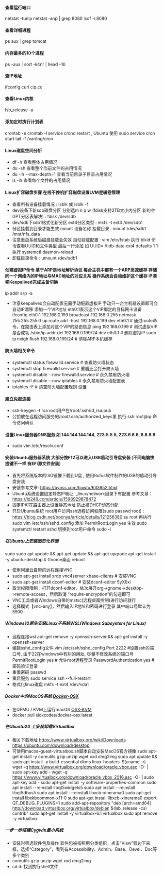 #### 查看运行端口

netstat -tunlp
netstat -anp | grep 8080
lsof -i:8080

#### 查看详细进程

ps aux | grep tomcat

#### 内存最多的10个进程

ps -aux | sort -k4nr | head -10

#### 查IP地址

ifconfig
curl cip.cc

#### 查看Linux内核

lsb_release -a

#### 添加定时执行计划表

crontab -e
crontab -l
service crond restart , Ubuntu 使用 sudo service cron start
tail -f /var/log/cron

#### Linux磁盘空间分析

- df -h 查看整体占用情况
- du -sh 查看整个当前文件的占用情况
- du -lh --max-depth=1 查看当前目录子目录占用情况
- ls -lh 查看每个文件的占用情况

#### Linux扩容磁盘步骤  在线不停机扩容磁盘设置LVM逻辑卷管理

- 查看所有设备挂载情况 :  lsblk 或 lsblk -f 
- dev设备下新sdb磁盘分区 分别选m n p w (fdisk支持2TB大小内分区 新的空GPT分区表解决) :  fdisk /dev/sdb
- dev/sdb下sdb1格式化新分区 ext4分区类型 :  mkfs -t ext4 /dev/sdb1
- 分区挂载到目录才能生效 mount 设备名称 挂载目录 :  mount /dev/sdb1 /mnt/nfs_data
- 注意重启系统后磁盘挂载会失效 自动挂载配置 :  vim /etc/fstab  执行 blkid 命令查看UUID和文件类型 最后一行添加 如 UUID= /tidb-data ext4 defaults 1 1   执行 systemctl daemon-reload
- 卸载目录命令 :  umount /dev/sdb1

#### 创建虚拟IP命令 基于ARP是地址解析协议 每台主机中都有一个ARP高速缓存 存储同一个网络内的IP地址与MAC地址的对应关系 操作系统会自动维护这个缓存 IP漂移Keepalived完成主备切换

ip addr
arp -a
- 注意keepalived会自动配置无需手动配置虚拟IP  手动只一台主机器设置即可会自动IP漂移 添加一个VIP地址  eth0:1表示这个VIP绑定的目标网卡设备
ifconfig eth0:1 192.168.0.199 broadcast 192.168.0.255 netmask 255.255.255.0 up
route add -host 192.168.0.199 dev eth0:1                    # 通过route命令，在路由表上添加对这个VIP的路由信息
ping 192.168.0.199                                          # 测试虚拟VIP是否成功
/sbin/ip addr del 192.168.0.199/24 dev eth0:1               # 删除虚拟IP
sudo ip neigh flush 192.168.0.199/24                        # 清除ARP本机缓存

####  防火墙相关命令

- systemctl status firewalld.service # 查看防火墙状态
- systemctl stop firewalld.service   # 重启还会打开防火墙
- systemctl disable --now firewalld.service # 永久禁用防火墙
- systemctl disable --now iptables   # 永久禁用防火墙配置表
- iptables -F   # 清空防火墙配置规则 设置

#### 建立免密连接

- ssh-keygen -t rsa root用户在/root/.ssh/id_rsa.pub
- 公钥放在远程访问服务的/root/.ssh/authorized_keys里 执行 ssh root@ip 命令访问确认

#### 设置Linux服务器DNS服务 如 144.144.144.144, 223.5.5.5, 223.6.6.6, 8.8.8.8

- sudo vim /etc/resolv.conf

#### 安装Ubuntu服务器系统 大部分按F12可以进入USB启动引导盘安装 (不同电脑快捷键不一样 有EFI源文件安装)

- 首先将系统版本的ISO镜像下载到U盘 , 使用Rufus软件制作的USB的启动引导盘安装
- 安装参考文章: https://bynss.com/howto/633952.html
- Ubuntu系统设置固定静态IP地址: _linux/network目录下有配置 参考文章：https://ld246.com/article/1593929878472
- 固定IP可在路由器上设置静态地址 防止被DHCP动态分配
- 开启Ubuntu系统 root用户访问ssh远程访问权限(sudo passwd root)  : https://blog.csdn.net/boonya/article/details/121256380
   su root 再执行 sudo vim /etc/ssh/sshd_config 添加 PermitRootLogin yes  生效 sudo systemctl restart sshd  切换到root用户命令 sudo -i

##### 在Ubuntu上安装图形化界面

sudo sudo apt update && apt-get update && apt-get upgrade
apt-get install -y ubuntu-desktop # Gnome桌面
reboot

- 使用阿里云自带的远程连接VNC
- sudo apt-get install xrdp vnc4server xbase-clients # 安装VNC
- sudo apt-get install dconf-editor # 安装dconf-editor 5yX6xi
- 取消权限限制：打开dconf-editor，依次展开org->gnome->desktop->remote-access，然后取消 “requlre-encryption”的勾选即可
- VNC工具或者Windows自带的mstsc(远程桌面控制)进行访问就行
- 选择模式【vnc-any】，然后输入IP地址和密码进行登录 其中端口号默认为5900

##### Windows10原生安装Linux子系统WSL(Windows Subsystem for Linux)

- 远程连接wsl apt-get remove -y openssh-server && apt-get install -y openssh-server
- 编辑sshd_config文件 vim /etc/ssh/sshd_config
  Port 2222 #设置ssh的端口号, 由于22在windows中有别的用处, 尽量不修改系统的端口号
  PermitRootLogin yes # 允许root远程登录
  PasswordAuthentication yes # 密码验证登录
- 重置密码 passwd
- 重启服务 sudo service ssh --full-restart
- 格式化linux磁盘 mkfs -t ext4 /dev/vda1

##### Docker中的MacOS系统 [Docker-OSX](https://github.com/sickcodes/Docker-OSX)

- 在QEMU / KVM上运行macOS [OSX-KVM](https://github.com/kholia/OSX-KVM)
- docker pull sickcodes/docker-osx:latest

##### 在Ubuntu20 上安装卸载VirtualBox

- 相关下载地址 https://www.virtualbox.org/wiki/Downloads  https://ubuntu.com/download/desktop
- 可使用macos-guest-virtualbox.sh脚本自动安装MacOS官方镜像 sudo apt-get install -y coreutils gzip unzip wget xxd dmg2img
  sudo apt update && sudo apt install -y build-essential dkms linux-headers-$(uname -r)  
  wget -q https://www.virtualbox.org/download/oracle_vbox.asc -O- | sudo apt-key add -
  wget -q https://www.virtualbox.org/download/oracle_vbox_2016.asc -O- | sudo apt-key add -
  sudo apt-get install -y software-properties-common
  sudo apt install --reinstall libqt5widgets5
  sudo apt install --reinstall libqt5dbus5
  sudo apt install --reinstall libxcb-xinerama0
  sudo apt-get install libxkbcommon-x11-0
  sudo apt-get install libxcb-xinerama0
  export QT_DEBUG_PLUGINS=1
  sudo add-apt-repository "deb [arch=amd64] http://download.virtualbox.org/virtualbox/debian $(lsb_release -cs) contrib"
  sudo apt-get install -y virtualbox-6.1
  virtualbox
  sudo apt remove -y virtualbox

##### 一步一步搭建Cygwin最小系统

- 安装时筛选软件包及操作 软件包被按照用分类组织，点击“View”旁边下来框，选择“Category”，看到有Accessibility、Admin、Base、Devel、Doc等多个类别
- coreutils gzip unzip wget xxd dmg2img
- cd d: 找到执行shell文件
